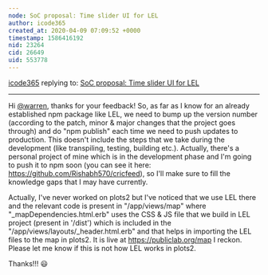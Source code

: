 ```yaml
---
node: SoC proposal: Time slider UI for LEL
author: icode365
created_at: 2020-04-09 07:09:52 +0000
timestamp: 1586416192
nid: 23264
cid: 26649
uid: 553778
---
```




[icode365](../profile/icode365) replying to: [SoC proposal: Time slider UI for LEL](../notes/icode365/03-31-2020/soc-proposal-time-slider-ui-for-lel)

----
Hi [@warren](/profile/warren), thanks for your feedback!
So, as far as I know for an already established npm package like LEL, we need to bump up the version number (according to the patch, minor & major changes that the project goes through) and do "npm publish" each time we need to push updates to production. This doesn't include the steps that we take during the development (like transpiling, testing, building etc.). Actually, there's a personal project of mine which is in the development phase and I'm going to push it to npm soon (you can see it here: https://github.com/Rishabh570/cricfeed), so I'll make sure to fill the knowledge gaps that I may have currently.

Actually, I've never worked on plots2 but I've noticed that we use LEL  there and the relevant code is present in "/app/views/map" where "_mapDependencies.html.erb" uses the CSS & JS file that we build in LEL project (present in '/dist') which is included in the "/app/views/layouts/_header.html.erb" and that helps in importing the LEL files to the map in plots2. It is live at https://publiclab.org/map I reckon. Please let me know if this is not how LEL works in plots2.

Thanks!!! 😃 
